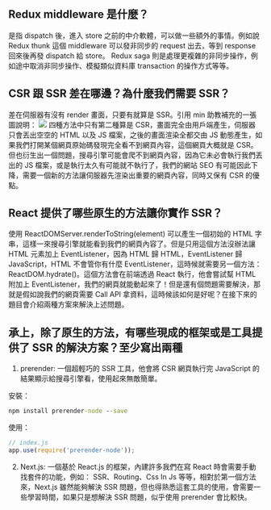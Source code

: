 ## Redux middleware 是什麼？
是指 dispatch 後，進入 store 之前的中介軟體，可以做一些額外的事情。例如說 Redux thunk 這個 middleware 可以發非同步的 request 出去，等到 response 回來後再發 dispatch 給 store。
Redux saga 則是處理更複雜的非同步操作，例如途中取消非同步操作、模擬類似資料庫 transaction 的操作方式等等。

## CSR 跟 SSR 差在哪邊？為什麼我們需要 SSR？
差在伺服器有沒有 render 畫面，只要有就算是 SSR。引用 min 助教補充的一張圖說明：
![](https://user-images.githubusercontent.com/10834433/92352316-6422e280-f110-11ea-8b0d-fc29ef8fb4cf.png)
四種方法中只有第二種算是 CSR，畫面完全由用戶端產生，伺服器只會丟出空空的 HTML 以及 JS 檔案，之後的畫面渲染全都交由 JS 動態產生，如果我們打開某個網頁原始碼發現完全看不到網頁內容，這個網頁大概就是 CSR。但也衍生出一個問題，搜尋引擎可能會爬不到網頁內容，因為它未必會執行我們丟出的 JS 檔案，或是執行太久有可能就不執行了，我們的網站 SEO 有可能因此下降，需要一個新的方法讓伺服器先渲染出重要的網頁內容，同時又保有 CSR 的優點。

## React 提供了哪些原生的方法讓你實作 SSR？
使用 ReactDOMServer.renderToString(element) 可以產生一個初始的 HTML 字串，這樣一來搜尋引擎就能看到我們的網頁內容了。但是只用這個方法沒辦法讓 HTML 元素加上 EventListener，因為 HTML 歸 HTML，EventListener 歸 JavaScript，HTML 不會管你有什麼 EventListener，這時候就需要另一個方法：ReactDOM.hydrate()。這個方法會在前端透過 React 執行，他會嘗試幫 HTML 附加上 EventListener，我們的網頁就能動起來了！但是還有個問題需要解決，那就是假如說我們的網頁需要 Call API 拿資料，這時候該如何是好呢？在接下來的題目會介紹兩種方案來解決上述問題。

## 承上，除了原生的方法，有哪些現成的框架或是工具提供了 SSR 的解決方案？至少寫出兩種
1. prerender: 一個超輕巧的 SSR 工具，他會將 CSR 網頁執行完 JavaScript 的結果顯示給搜尋引擎看，使用起來無敵簡單。

安裝：
```cmd
npm install prerender-node --save
```
使用：
```JavaScript
// index.js
app.use(require('prerender-node'));
```

2. Next.js: 一個基於 React.js 的框架，內建許多我們在寫 React 時會需要手動找套件的功能，例如：
SSR、Routing、Css In Js 等等，相對於第一個方法來，Next.js 雖然能夠解決 SSR 問題，但也得熟悉這套工具的使用，會需要一些學習時間，如果只是想解決 SSR 問題，似乎使用 prerender 會比較快。

